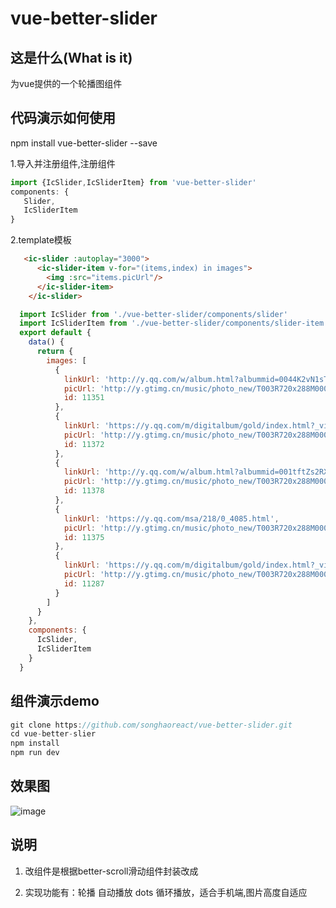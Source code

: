 # vue-better-slider

## 这是什么(What is it)
为vue提供的一个轮播图组件

## 代码演示如何使用

npm install vue-better-slider --save 

1.导入并注册组件,注册组件
```js
import {IcSlider,IcSliderItem} from 'vue-better-slider'
components: {
   Slider,
   IcSliderItem
}
```
2.template模板
```html
   <ic-slider :autoplay="3000">
      <ic-slider-item v-for="(items,index) in images">
        <img :src="items.picUrl"/>
      </ic-slider-item>
    </ic-slider>
```

```js
  import IcSlider from './vue-better-slider/components/slider'
  import IcSliderItem from './vue-better-slider/components/slider-item'
  export default {
    data() {
      return {
        images: [
          {
            linkUrl: 'http://y.qq.com/w/album.html?albummid=0044K2vN1sT5mE',
            picUrl: 'http://y.gtimg.cn/music/photo_new/T003R720x288M000001YCZlY3aBifi.jpg',
            id: 11351
          },
          {
            linkUrl: 'https://y.qq.com/m/digitalbum/gold/index.html?_video=true&id=2197820&g_f=shoujijiaodian',
            picUrl: 'http://y.gtimg.cn/music/photo_new/T003R720x288M000004ckGfg3zaho0.jpg',
            id: 11372
          },
          {
            linkUrl: 'http://y.qq.com/w/album.html?albummid=001tftZs2RX1Qz',
            picUrl: 'http://y.gtimg.cn/music/photo_new/T003R720x288M00000236sfA406cmk.jpg',
            id: 11378
          },
          {
            linkUrl: 'https://y.qq.com/msa/218/0_4085.html',
            picUrl: 'http://y.gtimg.cn/music/photo_new/T003R720x288M000001s0BXx3Zxcwb.jpg',
            id: 11375
          },
          {
            linkUrl: 'https://y.qq.com/m/digitalbum/gold/index.html?_video=true&id=2195876&g_f=shoujijiaodian',
            picUrl: 'http://y.gtimg.cn/music/photo_new/T003R720x288M000002cwng4353HKz.jpg',
            id: 11287
          }
        ]
      }
    },
    components: {
      IcSlider,
      IcSliderItem
    }
  }
```
## 组件演示demo

```js
git clone https://github.com/songhaoreact/vue-better-slider.git
cd vue-better-slier
npm install 
npm run dev
```

## 效果图

![image](http://oij04cgoe.bkt.clouddn.com/demo.gif)

## 说明

1. 改组件是根据better-scroll滑动组件封装改成

2. 实现功能有：轮播 自动播放 dots 循环播放，适合手机端,图片高度自适应











